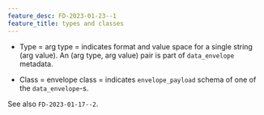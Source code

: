 ```yaml
---
feature_desc: FD-2023-01-23--1
feature_title: types and classes
---
```


*   Type = arg type = indicates format and value space for a single string (arg value).
    An (arg type, arg value) pair is part of `data_envelope` metadata.

*   Class = envelope class = indicates `envelope_payload` schema of one of the `data_envelope`-s.

See also `FD-2023-01-17--2`.
